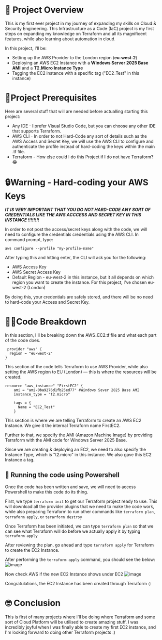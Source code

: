 # 🤖 Project Overview
This is my first ever project in my journey of expanding my skills on Cloud & Security Engineering. This Infrastructure as a Code (IaC) project is my first steps on expanding my knowledge on Terraform and all its magnificent features, while also learning about automation in cloud.

In this project, I'll be:
* Setting up the AWS Provider to the London region (**eu-west-2**)
* Deploying an AWS EC2 Instance with a **Windows Server 2025 Base AMI** and a **T2.Micro Instance Type**
* Tagging the EC2 instance with a specific tag ("EC2_Test" in this instance)

# 📝Project Prerequisites
Here are several stuff that will are needed before actualling starting this project:
  * Any IDE - I prefer Visual Studio Code, but you can choose any other IDE that supports Terraform.
  * AWS CLI - In order to not Hard-Code any sort of details such as the AWS Access and Secret Key, we will use the AWS CLI to configure and authenticate the profile instead of hard-coding the keys within the main .tf file.
  * Terraform - How else could I do this Project if I do not have Terraform? 😂

# 🔒Warning - Hard-coding your AWS Keys 
***IT IS VERY IMPORTANT THAT YOU DO NOT HARD-CODE ANY SORT OF CREDENTIALS LIKE THE AWS ACCCESS AND SECRET KEY IN THIS INSTANCE !!!!!!!!***

In order to not post the access/secret keys along with the code, we will need to configure the credentials credentials using the AWS CLI. 
In command prompt, type:
```
aws configure --profile "my-profile-name"
```

After typing this and hitting enter, the CLI will ask you for the following:
 * AWS Access Key
 * AWS Secret Access Key
 * Default Region - eu-west-2 in this instance, but it all depends on which region you want to create the instance. For this project, I've chosen eu-west-2 (London)

By doing this, your credentials are safely stored, and there will be no need to hard-code your Access and Secret Key.


# 🧑‍💻Code Breakdown
In this section, I'll be breaking down the AWS_EC2.tf file and what each part of the code does.
```
 provider "aws" {
  region = "eu-west-2"
}
```
This section of the code tells Terraform to use AWS Provider, while also setting the AWS region to EU (London) — this is where the resources will be created.


```
resource "aws_instance" "FirstEC2" {
    ami = "ami-0ba9276d1fb25ed77" #Windows Sever 2025 Base AMI
    instance_type = "t2.micro"

    tags = {
      Name = "EC2_Test"
    }
```
This section is where we are telling Terraform to create an AWS EC2 Instance. We give it the internal Terraform name FirstEC2.

Further to that, we specify the AMI (Amazon Machine Image) by providing Terraform with the AMI code for Windows Server 2025 Base.

Since we are creating & deploying an EC2, we need to also specify the Instance Type, which is "t2.micro" in this instance.
We also gave this EC2 Instance a tag.

## 👟 Running the code using Powershell
Once the code has been written and save, we will need to access Powershell to make this code do its thing.

First, we type ``` terraform init ``` to get our Terraform project ready to use. This will download all the provider plugins that we need to make the code work, while also preparing Terraform to run other commands like ```terraform plan```, ```terraform apply```, or ```terarform destroy```

Once Terraform has been initiated, we can type ```terraform plan``` so that we can see what Terraform will do before we actually apply it by typing ```terraform apply```

After reviewing the plan, go ahead and type ```terraform apply``` for Terraform to create the EC2 Instance.


After performing the ```terraform apply``` command, you should see the below:
![image](https://github.com/user-attachments/assets/f2a6b2f3-d6c1-44cd-8f75-33158d8a0b64)


Now check AWS if the new EC2 Instance shows under EC2
![image](https://github.com/user-attachments/assets/1eccd3d5-f00e-4481-8225-2de4718c8d42)

Congratulations, the EC2 Instance has been created through Terraform :)

#  🤓 Conclusion
This is first of many projects where I'll be doing where Terraform and some sort of Cloud Platform will be utilised to create amazing stuff. I was incredibly joyful when I was finally able to create my first EC2 instance, and I'm looking forward to doing other Terraform projects :)

